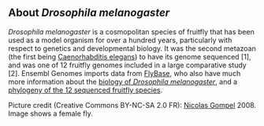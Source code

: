 About *Drosophila melanogaster*
-------------------------------

*Drosophila melanogaster* is a cosmopolitan species of fruitfly that has
been used as a model organism for over a hundred years, particularly
with respect to genetics and developmental biology. It was the second
metazoan (the first being [Caenorhabditis
elegans](/Caenorhabditis_elegans/Info/Index)) to have its genome
sequenced \[1\], and was one of 12 fruitfly genomes included in a large
comparative study \[2\]. Ensembl Genomes imports data from
[FlyBase](http://flybase.org), who also have much more information about
the [biology of *Drosophila
melanogaster*](http://fb2017_05.flybase.org/reports/FBsp00000001.html),
and a [phylogeny of the 12 sequenced fruitfly
species](http://fb2017_05.flybase.org/static_pages/species/sequenced_species.html).

Picture credit (Creative Commons BY-NC-SA 2.0 FR): [Nicolas
Gompel](http://www.ibdml.univ-mrs.fr/equipes/BP_NG/Illustrations/sequenced%20Drosophila%20species.html)
2008. Image shows a female fly.
